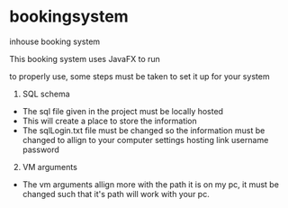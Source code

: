 # bookingsystem
inhouse booking system

This booking system uses JavaFX to run

to properly use, some steps must be taken to set it up for your system

1) SQL schema

- The sql file given in the project must be locally hosted 
- This will create a place to store the information
- The sqlLogin.txt file must be changed so the information must be changed to allign to your computer settings
    hosting link
    username
    password

2) VM arguments

- The vm arguments allign more with the path it is on my pc, it must be changed such that it's path will work with your pc.
